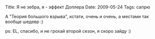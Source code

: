 Title: Я не зебра, я - эффект Доплера
Date: 2009-05-24
Tags: сапрю

<div class="text"><p>А "Теория большого взрыва", кстати, очень и очень, а местами так вообще шедевр :)</p>
<p>ps: EL, спасибо, и не грохай второй сезон, я скоро зайду :)</p></div>